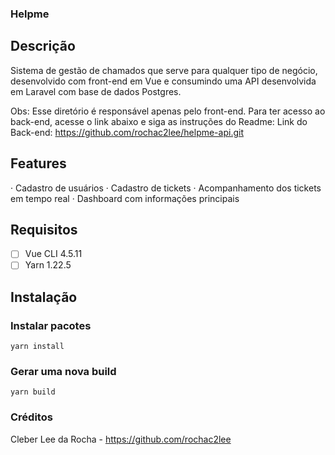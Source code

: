 ### Helpme

## Descrição

Sistema de gestão de chamados que serve para qualquer tipo de negócio, desenvolvido com front-end em Vue e consumindo uma API desenvolvida em Laravel com base de dados Postgres.

Obs: Esse diretório é responsável apenas pelo front-end. Para ter acesso ao back-end, acesse o link abaixo e siga as instruções do Readme:
Link do Back-end: https://github.com/rochac2lee/helpme-api.git

## Features

· Cadastro de usuários
· Cadastro de tickets
· Acompanhamento dos tickets em tempo real
· Dashboard com informações principais


## Requisitos

* [ ] Vue CLI 4.5.11
* [ ] Yarn 1.22.5

## Instalação

### Instalar pacotes

```
yarn install
```

### Gerar uma nova build

```
yarn build
```

### Créditos

Cleber Lee da Rocha - https://github.com/rochac2lee 
